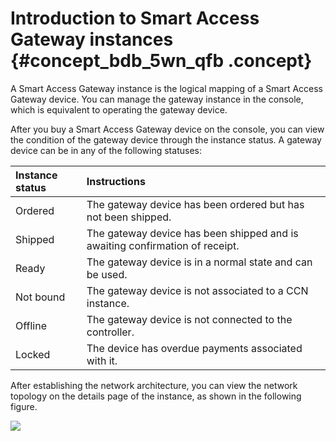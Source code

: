 # Introduction to Smart Access Gateway instances {#concept_bdb_5wn_qfb .concept}

A Smart Access Gateway instance is the logical mapping of a Smart Access Gateway device. You can manage the gateway instance in the console, which is equivalent to operating the gateway device.

After you buy a Smart Access Gateway device on the console, you can view the condition of the gateway device through the instance status. A gateway device can be in any of the following statuses:

|Instance status|Instructions|
|:--------------|:-----------|
|Ordered|The gateway device has been ordered but has not been shipped.|
|Shipped|The gateway device has been shipped and is awaiting confirmation of receipt.|
|Ready|The gateway device is in a normal state and can be used.|
|Not bound|The gateway device is not associated to a CCN instance.|
|Offline|The gateway device is not connected to the controller.|
|Locked|The device has overdue payments associated with it.|

After establishing the network architecture, you can view the network topology on the details page of the instance, as shown in the following figure.

![](images/21328_en-US.png)

